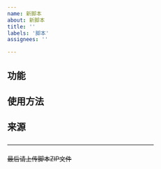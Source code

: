 ```yaml
---
name: 新脚本
about: 新脚本
title: ''
labels: '脚本'
assignees: ''

---
```


## 功能


## 使用方法


## 来源


————————————————————————

~~最后请上传脚本ZIP文件~~
